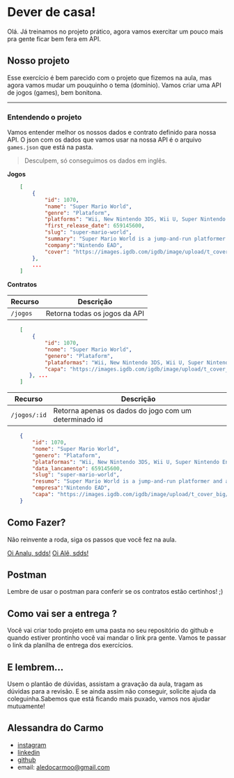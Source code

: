 # Dever de casa!

Olá. Já treinamos no projeto prático, agora vamos exercitar um pouco mais pra gente ficar bem fera em API.

## Nosso projeto

Esse exercício é bem parecido com o projeto que fizemos na aula, mas agora vamos mudar um pouquinho o tema (domínio). Vamos criar uma API de jogos (games), bem bonitona.

---

### Entendendo o projeto

Vamos entender melhor os nossos dados e contrato definido para nossa API. 
O json com os dados que vamos usar na nossa API é o arquivo `games.json` que está na pasta.

>Desculpem, só conseguimos os dados em inglês.

**Jogos**
```json
    [
        {
            "id": 1070,
            "name": "Super Mario World",
            "genre": "Plataform",
            "platforms": "Wii, New Nintendo 3DS, Wii U, Super Nintendo Entertainment System (SNES)",
            "first_release_date": 659145600,
            "slug": "super-mario-world",
            "summary": "Super Mario World is a jump-and-run platformer and a follow-up to Super Mario Bros. 3. The game retains many of the elements that debuted in Super Mario Bros. 3, such as the world map and Koopaling boss fights, while introducing a large variety of new gameplay mechanics, such as an expanded and less linear world map and the ability to save the game. Much of the game\u0027s introduced characters, game mechanics, and artistic themes influenced later titles in the Mario series. The game was released to best-selling status on the SNES, received large amounts of critical acclaim, and is commonly seen on Nintendo\u0027s best games of all times on various critic listings.",
            "company":"Nintendo EAD",
            "cover": "https://images.igdb.com/igdb/image/upload/t_cover_big/co23jy.jpg"    
        },
        ...
    ] 
```

**Contratos**

| Recurso | Descrição |
| --- | --- |
| `/jogos` | Retorna todas os jogos da API |
```json
    [
        {
            "id": 1070,
            "nome": "Super Mario World",
            "genero": "Plataform",
            "plataformas": "Wii, New Nintendo 3DS, Wii U, Super Nintendo Entertainment System (SNES)",
            "capa": "https://images.igdb.com/igdb/image/upload/t_cover_big/co23jy.jpg"    
       }, ...
    ]
```
| Recurso | Descrição |
| --- | --- |
| `/jogos/:id` | Retorna apenas os dados do jogo com um determinado id |
```json
    {
        "id": 1070,
        "nome": "Super Mario World",
        "genero": "Plataform",
        "plataformas": "Wii, New Nintendo 3DS, Wii U, Super Nintendo Entertainment System (SNES)",
        "data_lancamento": 659145600,
        "slug": "super-mario-world",
        "resumo": "Super Mario World is a jump-and-run platformer and a follow-up to Super Mario Bros. 3. The game retains many of the elements that debuted in Super Mario Bros. 3, such as the world map and Koopaling boss fights, while introducing a large variety of new gameplay mechanics, such as an expanded and less linear world map and the ability to save the game. Much of the game\u0027s introduced characters, game mechanics, and artistic themes influenced later titles in the Mario series. The game was released to best-selling status on the SNES, received large amounts of critical acclaim, and is commonly seen on Nintendo\u0027s best games of all times on various critic listings.",
        "empresa":"Nintendo EAD",
        "capa": "https://images.igdb.com/igdb/image/upload/t_cover_big/co23jy.jpg"    
    }
```

## Como Fazer?

Não reinvente a roda, siga os passos que você fez na aula.

[Oi Analu, sdds!](https://github.com/reprograma/on6-xp-s7-api-get)
[Oi Alê, sdds!](https://github.com/reprograma/on6-xp-s8-projeto-1)


## Postman

Lembre de usar o postman para conferir se os contratos estão certinhos! ;)


## Como vai ser a entrega ?

Você vai criar todo projeto em uma pasta no seu repositório do github e quando estiver prontinho você vai mandar o link pra gente. Vamos te passar o link da planilha de entrega dos exercícios.

## E lembrem...
Usem o plantão de dúvidas, assistam a gravação da aula, tragam as dúvidas para a revisão. E se ainda assim não conseguir, solicite ajuda da coleguinha.Sabemos que está ficando mais puxado, vamos nos ajudar mutuamente!

## Alessandra do Carmo
- [instagram](https://www.instagram.com/alessandrizes)
- [linkedin](https://www.linkedin.com/in/alessandrizes/)
- [github](https://github.com/alessandrizes)
- email: aledocarmoo@gmail.com